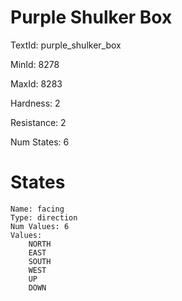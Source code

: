 # Purple Shulker Box

TextId: purple_shulker_box

MinId: 8278

MaxId: 8283

Hardness: 2

Resistance: 2


Num States: 6

# States
```
Name: facing
Type: direction
Num Values: 6
Values:
    NORTH
    EAST
    SOUTH
    WEST
    UP
    DOWN
```